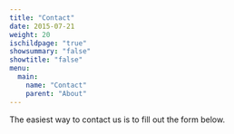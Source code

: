 ```yaml
---
title: "Contact"
date: 2015-07-21
weight: 20
ischildpage: "true"
showsummary: "false"
showtitle: "false"
menu:
  main:
    name: "Contact"
    parent: "About"
---
```

 The easiest way to contact us is to fill out the form below.
